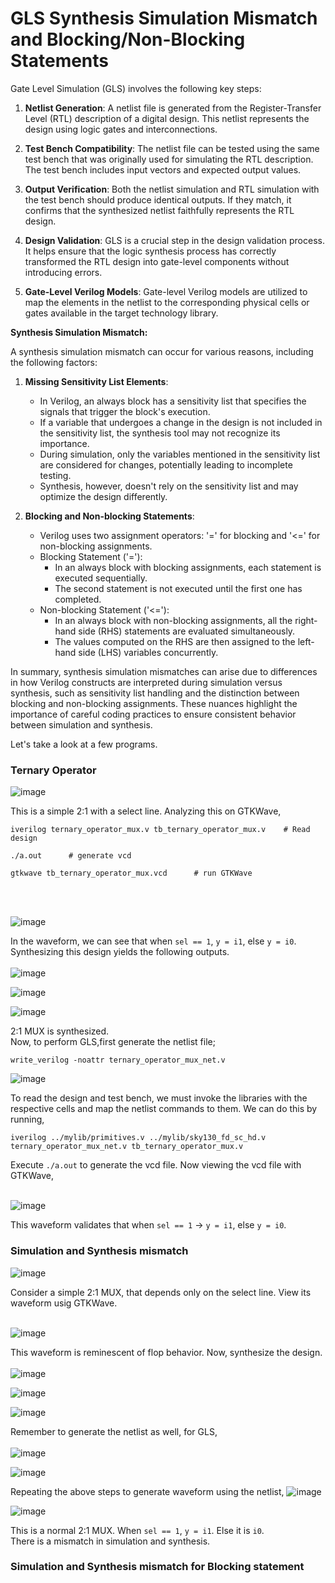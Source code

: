 # GLS Synthesis Simulation Mismatch and Blocking/Non-Blocking Statements

Gate Level Simulation (GLS) involves the following key steps:

1. **Netlist Generation**: A netlist file is generated from the Register-Transfer Level (RTL) description of a digital design. This netlist represents the design using logic gates and interconnections.

2. **Test Bench Compatibility**: The netlist file can be tested using the same test bench that was originally used for simulating the RTL description. The test bench includes input vectors and expected output values.

3. **Output Verification**: Both the netlist simulation and RTL simulation with the test bench should produce identical outputs. If they match, it confirms that the synthesized netlist faithfully represents the RTL design.

4. **Design Validation**: GLS is a crucial step in the design validation process. It helps ensure that the logic synthesis process has correctly transformed the RTL design into gate-level components without introducing errors.

5. **Gate-Level Verilog Models**: Gate-level Verilog models are utilized to map the elements in the netlist to the corresponding physical cells or gates available in the target technology library.

**Synthesis Simulation Mismatch:**

A synthesis simulation mismatch can occur for various reasons, including the following factors:

1. **Missing Sensitivity List Elements**:
   - In Verilog, an always block has a sensitivity list that specifies the signals that trigger the block's execution.
   - If a variable that undergoes a change in the design is not included in the sensitivity list, the synthesis tool may not recognize its importance.
   - During simulation, only the variables mentioned in the sensitivity list are considered for changes, potentially leading to incomplete testing.
   - Synthesis, however, doesn't rely on the sensitivity list and may optimize the design differently.

2. **Blocking and Non-blocking Statements**:
   - Verilog uses two assignment operators: '=' for blocking and '<=' for non-blocking assignments.
   - Blocking Statement ('='):
     - In an always block with blocking assignments, each statement is executed sequentially.
     - The second statement is not executed until the first one has completed.
   - Non-blocking Statement ('<='):
     - In an always block with non-blocking assignments, all the right-hand side (RHS) statements are evaluated simultaneously.
     - The values computed on the RHS are then assigned to the left-hand side (LHS) variables concurrently.

In summary, synthesis simulation mismatches can arise due to differences in how Verilog constructs are interpreted during simulation versus synthesis, such as sensitivity list handling and the distinction between blocking and non-blocking assignments. These nuances highlight the importance of careful coding practices to ensure consistent behavior between simulation and synthesis.

Let's take a look at a few programs.

### Ternary Operator
![image](https://github.com/Advaith-RN/pes_asic_class/assets/77977360/8725f946-3790-4e8b-b946-92e4b2fdd7e9)

This is a simple 2:1 with a select line.
Analyzing this on GTKWave,
```
iverilog ternary_operator_mux.v tb_ternary_operator_mux.v    # Read design

./a.out      # generate vcd

gtkwave tb_ternary_operator_mux.vcd      # run GTKWave
```
<br><br>

![image](https://github.com/Advaith-RN/pes_asic_class/assets/77977360/34499bf5-8a95-405f-9e60-d906e59d83c6)

In the waveform, we can see that when ```sel == 1```, ```y = i1```, else ``` y = i0 ```.
Synthesizing this design yields the following outputs.
<br><br>
![image](https://github.com/Advaith-RN/pes_asic_class/assets/77977360/7f3dcfb2-537c-4b51-8c68-5d534a44cd90)

![image](https://github.com/Advaith-RN/pes_asic_class/assets/77977360/6aa89556-eae1-41c6-bc6c-9944449b5d04)

![image](https://github.com/Advaith-RN/pes_asic_class/assets/77977360/8ae682b7-37c7-4da2-82f5-6e76e5477888)

2:1 MUX is synthesized.
<br>
Now, to perform GLS,first generate the netlist file;
```
write_verilog -noattr ternary_operator_mux_net.v
```
![image](https://github.com/Advaith-RN/pes_asic_class/assets/77977360/74f4761a-cefb-4ac6-8ee0-5ceb3dc866ed)

To read the design and test bench, we must invoke the libraries with the respective cells and map the netlist commands to them. We can do this by running,
```
iverilog ../mylib/primitives.v ../mylib/sky130_fd_sc_hd.v ternary_operator_mux_net.v tb_ternary_operator_mux.v
```
Execute ```./a.out``` to generate the vcd file.
Now viewing the vcd file with GTKWave, <br><br>

![image](https://github.com/Advaith-RN/pes_asic_class/assets/77977360/aa799669-9dae-49d0-8a4c-a981ee1d6a2e)

This waveform validates that when ```sel == 1``` -> ```y = i1```, else ``` y = i0 ```.

### Simulation and Synthesis mismatch

![image](https://github.com/Advaith-RN/pes_asic_class/assets/77977360/f0f74db2-218d-464a-89fa-3069fe5c8fa5)

Consider a simple 2:1 MUX, that depends only on the select line. View its waveform usig GTKWave. <br><br>

![image](https://github.com/Advaith-RN/pes_asic_class/assets/77977360/639ec631-36bc-44ef-9bb7-ada5dc175831)

This waveform is reminescent of flop behavior. Now, synthesize the design. <br><br>
![image](https://github.com/Advaith-RN/pes_asic_class/assets/77977360/5704542a-f628-4e29-8d6b-a3daa0cca487)

![image](https://github.com/Advaith-RN/pes_asic_class/assets/77977360/6cdbc782-36d2-4092-b234-9dd8c3b17a3b)

![image](https://github.com/Advaith-RN/pes_asic_class/assets/77977360/6586dbab-f247-45b7-ad71-04b1ce68d3cb)

Remember to generate the netlist as well, for GLS,<br><br>
![image](https://github.com/Advaith-RN/pes_asic_class/assets/77977360/d5f1f4a1-609f-449f-a0f7-7b40cd8a89a5)

![image](https://github.com/Advaith-RN/pes_asic_class/assets/77977360/b514cebf-a10e-4293-a631-1aee1b8588ce)

Repeating the above steps to generate waveform using the netlist,
![image](https://github.com/Advaith-RN/pes_asic_class/assets/77977360/109813f9-c4ef-4561-b6bb-ca2c4a7beca8)

![image](https://github.com/Advaith-RN/pes_asic_class/assets/77977360/25972911-aef8-456b-945b-9836be477d28)

This is a normal 2:1 MUX. When ```sel == 1```, ``` y = i1 ```. Else it is ```i0```.
<br>There is a mismatch in simulation and synthesis.

### Simulation and Synthesis mismatch for Blocking statement













